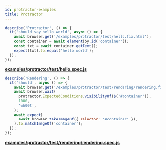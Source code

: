 ```yaml
---
id: protractor-examples
title: Protractor
---
```


```javascript
describe('Protractor', () => {
  it('should say hello world', async () => {
    await browser.get('/examples/protractor/test/hello.fix.html');
    const container = await element(by.id('container'));
    const txt = await container.getText();
    expect(txt).to.equal('hello world');
  });
});
```

**[examples/protractor/test/hello.spec.js](https://github.com/qlik-oss/after-work.js/tree/master/examples/protractor/test/hello.spec.js)**

```javascript
describe('Rendering', () => {
  it('should', async () => {
    await browser.get('/examples/protractor/test/rendering/rendering.fix.html');
    await browser.wait(
      protractor.ExpectedConditions.visibilityOf($('#container')),
      1000,
      'wh00t',
    );
    await expect(
      await browser.takeImageOf({ selector: '#container' }),
    ).to.matchImageOf('container');
  });
});
```

**[examples/protractor/test/rendering/rendering.spec.js](https://github.com/qlik-oss/after-work.js/tree/master/examples/protractor/test/rendering/rendering.spec.js)**

